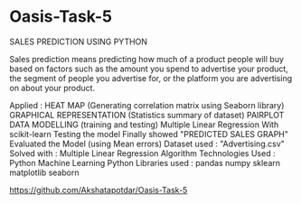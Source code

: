# Oasis-Task-5
SALES PREDICTION USING PYTHON

Sales prediction means predicting how much of a product people will buy based on factors such as the amount you spend to advertise your product, the segment of people you advertise for, or the platform you are advertising on about your product.

Applied :
HEAT MAP (Generating correlation matrix using Seaborn library)
GRAPHICAL REPRESENTATION (Statistics summary of dataset)
PAIRPLOT
DATA MODELLING (training and testing)
Multiple Linear Regression With scikit-learn
Testing the model
Finally showed "PREDICTED SALES GRAPH"
Evaluated the Model (using Mean errors)
Dataset used : "Advertising.csv"
Solved with : Multiple Linear Regression Algorithm
Technologies Used : Python Machine Learning
Python Libraries used :
pandas
numpy
sklearn
matplotlib
seaborn

https://github.com/Akshatapotdar/Oasis-Task-5
